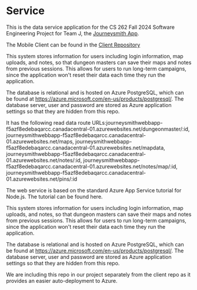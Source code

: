 # Service
This is the data service application for the CS 262 Fall 2024 Software Engineering Project for Team J, the [Journeysmith App](https://github.com/calvin-cs262-fall2024-teamJ/Project). 

The Mobile Client can be found in the [Client Repository](https://github.com/calvin-cs262-fall2024-teamJ/Client)

This system stores information for users including login information, map uploads, and notes, so that dungeon masters can save their maps and notes from previous sessions. This allows for users to run long-term campaigns, since the application won't reset their data each time they run the application.

The database is relational and is hosted on Azure PostgreSQL, which can be found at https://azure.microsoft.com/en-us/products/postgresql/. The database server, user and password are stored as Azure application settings so that they are hidden from this repo.

It has the following read data route URLs:journeysmithwebbapp-f5azf8edebaqarcc.canadacentral-01.azurewebsites.net/dungeonmaster/:id, journeysmithwebbapp-f5azf8edebaqarcc.canadacentral-01.azurewebsites.net/maps, journeysmithwebbapp-f5azf8edebaqarcc.canadacentral-01.azurewebsites.net/mapdata, journeysmithwebbapp-f5azf8edebaqarcc.canadacentral-01.azurewebsites.net/notes/:id, journeysmithwebbapp-f5azf8edebaqarcc.canadacentral-01.azurewebsites.net/notes/map/:id, journeysmithwebbapp-f5azf8edebaqarcc.canadacentral-01.azurewebsites.net/pins/:id

The web service is based on the standard Azure App Service tutorial for Node.js. The tutorial can be found here.

This system stores information for users including login information, map uploads, and notes, so that dungeon masters can save their maps and notes from previous sessions. This allows for users to run long-term campaigns, since the application won't reset their data each time they run the application.

The database is relational and is hosted on Azure PostgreSQL, which can be found at https://azure.microsoft.com/en-us/products/postgresql/. The database server, user and password are stored as Azure application settings so that they are hidden from this repo.

We are including this repo in our project separately from the client repo as it provides an easier auto-deployment to Azure.
